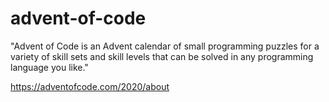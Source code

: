 # advent-of-code
"Advent of Code is an Advent calendar of small programming puzzles for a variety of skill sets and skill levels that can be solved in any programming language you like."

https://adventofcode.com/2020/about
